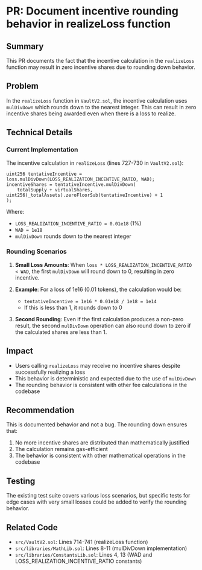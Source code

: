 # PR: Document incentive rounding behavior in realizeLoss function

## Summary

This PR documents the fact that the incentive calculation in the `realizeLoss` function may result in zero incentive shares due to rounding down behavior.

## Problem

In the `realizeLoss` function in `VaultV2.sol`, the incentive calculation uses `mulDivDown` which rounds down to the nearest integer. This can result in zero incentive shares being awarded even when there is a loss to realize.

## Technical Details

### Current Implementation

The incentive calculation in `realizeLoss` (lines 727-730 in `VaultV2.sol`):

```solidity
uint256 tentativeIncentive = loss.mulDivDown(LOSS_REALIZATION_INCENTIVE_RATIO, WAD);
incentiveShares = tentativeIncentive.mulDivDown(
    totalSupply + virtualShares, uint256(_totalAssets).zeroFloorSub(tentativeIncentive) + 1
);
```

Where:
- `LOSS_REALIZATION_INCENTIVE_RATIO = 0.01e18` (1%)
- `WAD = 1e18`
- `mulDivDown` rounds down to the nearest integer

### Rounding Scenarios

1. **Small Loss Amounts**: When `loss * LOSS_REALIZATION_INCENTIVE_RATIO < WAD`, the first `mulDivDown` will round down to 0, resulting in zero incentive.

2. **Example**: For a loss of 1e16 (0.01 tokens), the calculation would be:
   - `tentativeIncentive = 1e16 * 0.01e18 / 1e18 = 1e14`
   - If this is less than 1, it rounds down to 0

3. **Second Rounding**: Even if the first calculation produces a non-zero result, the second `mulDivDown` operation can also round down to zero if the calculated shares are less than 1.

## Impact

- Users calling `realizeLoss` may receive no incentive shares despite successfully realizing a loss
- This behavior is deterministic and expected due to the use of `mulDivDown`
- The rounding behavior is consistent with other fee calculations in the codebase

## Recommendation

This is documented behavior and not a bug. The rounding down ensures that:
1. No more incentive shares are distributed than mathematically justified
2. The calculation remains gas-efficient
3. The behavior is consistent with other mathematical operations in the codebase

## Testing

The existing test suite covers various loss scenarios, but specific tests for edge cases with very small losses could be added to verify the rounding behavior.

## Related Code

- `src/VaultV2.sol`: Lines 714-741 (realizeLoss function)
- `src/libraries/MathLib.sol`: Lines 8-11 (mulDivDown implementation)
- `src/libraries/ConstantsLib.sol`: Lines 4, 13 (WAD and LOSS_REALIZATION_INCENTIVE_RATIO constants)
